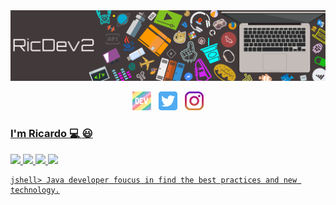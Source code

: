 
<center>
  <img src="https://raw.githubusercontent.com/ricdev2/ricdev2/master/imgs/kekebanner300.png">
</center>

<p align='center'>
<a href="https://dev.to/ricdev2"><img height="30" src="https://raw.githubusercontent.com/ricdev2/ricdev2/master/imgs/dev.png?raw=true"></a>&nbsp;&nbsp;
<a href="https://twitter.com/Ric_Dev2"><img height="30" src="https://raw.githubusercontent.com/ricdev2/ricdev2/master/imgs/twitter.png?raw=true"></a>&nbsp;&nbsp;
<a href="https://www.instagram.com/ricdev2"><img height="30" src="https://raw.githubusercontent.com/ricdev2/ricdev2/master/imgs/instagram.jpg?raw=true">
</p>

### I'm Ricardo :computer: :smiley:

![](https://badgen.net/badge/icon/maven?icon=maven&label) ![](https://badgen.net/badge/icon/apple?icon=apple&label) ![](https://badgen.net/badge/icon/circleci?icon=circleci&label) ![](https://badgen.net/badge/icon/docker?icon=docker&label)

```
jshell> Java developer foucus in find the best practices and new technology.
```
